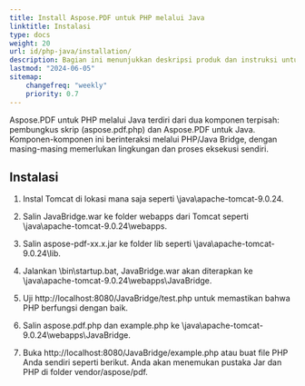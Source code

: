```yaml
---
title: Install Aspose.PDF untuk PHP melalui Java
linktitle: Instalasi
type: docs
weight: 20
url: id/php-java/installation/
description: Bagian ini menunjukkan deskripsi produk dan instruksi untuk menginstal Aspose.PDF untuk PHP melalui Java secara mandiri, serta menggunakan NuGet.
lastmod: "2024-06-05"
sitemap:
    changefreq: "weekly"
    priority: 0.7
---
```


Aspose.PDF untuk PHP melalui Java terdiri dari dua komponen terpisah: pembungkus skrip (aspose.pdf.php) dan Aspose.PDF untuk Java. Komponen-komponen ini berinteraksi melalui PHP/Java Bridge, dengan masing-masing memerlukan lingkungan dan proses eksekusi sendiri.

## Instalasi

1. Instal Tomcat di lokasi mana saja seperti \java\apache-tomcat-9.0.24.
1. Salin JavaBridge.war ke folder webapps dari Tomcat seperti \java\apache-tomcat-9.0.24\webapps.
1. Salin aspose-pdf-xx.x.jar ke folder lib seperti \java\apache-tomcat-9.0.24\lib.
1. Jalankan \bin\startup.bat, JavaBridge.war akan diterapkan ke \java\apache-tomcat-9.0.24\webapps\JavaBridge.

1. Uji http://localhost:8080/JavaBridge/test.php untuk memastikan bahwa PHP berfungsi dengan baik.
1. Salin aspose.pdf.php dan example.php ke \java\apache-tomcat-9.0.24\webapps\JavaBridge.
1. Buka http://localhost:8080/JavaBridge/example.php atau buat file PHP Anda sendiri seperti berikut.
Anda akan menemukan pustaka Jar dan PHP di folder vendor/aspose/pdf.